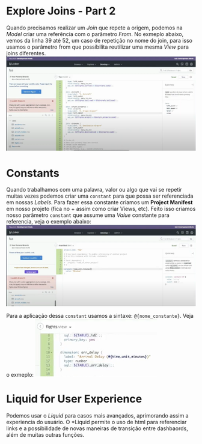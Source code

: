 # Explore Joins - Part 2
Quando precisamos realizar um *Join* que repete a origem, podemos na *Model* criar uma referência com o parâmetro *From*. No exmeplo abaixo, vemos da linha 39 até 52, um caso de repetição no nome do join, para isso usamos o parâmetro from que possibilita reutilizar uma mesma *View* para joins diferentes.
![From](Imagens/From.png)

# Constants
Quando trabalhamos com uma palavra, valor ou algo que vai se repetir muitas vezes podemos criar uma ```constant``` para que possa ser referenciada em nossas *Labels*. 
Para fazer essa constante criamos um **Project Manifest** em nosso projeto (fica no + assim como criar Views, etc). Feito isso criamos nosso parâmetro ```constant``` que assume uma *Value* constante para referencia, veja o exemplo abaixo:
![Manifest](Imagens/Manifest.png)

Para a aplicação dessa ```constant``` usamos a sintaxe: ```@{nome_constante}```. Veja o exmeplo:
![Constant](Imagens/Constant.png)

# Liquid for User Experience
Podemos usar o *Liquid* para casos mais avançados, aprimorando assim a experiencia do usuário. O *Liquid permite o uso de html para referenciar links e a possibilidade de novas maneiras de transição entre dashbaords, além de muitas outras funções.
